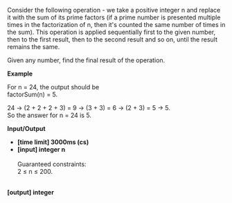 Consider the following operation - we take a positive integer n and replace it with the sum of its prime factors (if a prime number is presented multiple times in the factorization of n, then it's counted the same number of times in the sum). This operation is applied sequentially first to the given number, then to the first result, then to the second result and so on, until the result remains the same.

Given any number, find the final result of the operation.

__Example__

For n = 24, the output should be  
factorSum(n) = 5.

24 -> (2 + 2 + 2 + 3) = 9 -> (3 + 3) = 6 -> (2 + 3) = 5 -> 5.  
So the answer for n = 24 is 5.

__Input/Output__

* __[time limit] 3000ms (cs)__
* __[input] integer n__<br /><br />Guaranteed constraints:<br />2 ≤ n ≤ 200.<br /><br />

__[output] integer__
